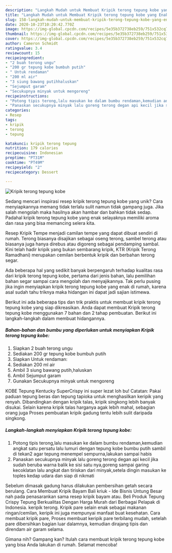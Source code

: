 ```yaml
---
description: "Langkah Mudah untuk Membuat Kripik terong tepung kobe yang Enak Banget"
title: "Langkah Mudah untuk Membuat Kripik terong tepung kobe yang Enak Banget"
slug: 158-langkah-mudah-untuk-membuat-kripik-terong-tepung-kobe-yang-enak-banget
date: 2020-10-23T10:20:42.770Z
image: https://img-global.cpcdn.com/recipes/5e35b372738eb259/751x532cq70/kripik-terong-tepung-kobe-foto-resep-utama.jpg
thumbnail: https://img-global.cpcdn.com/recipes/5e35b372738eb259/751x532cq70/kripik-terong-tepung-kobe-foto-resep-utama.jpg
cover: https://img-global.cpcdn.com/recipes/5e35b372738eb259/751x532cq70/kripik-terong-tepung-kobe-foto-resep-utama.jpg
author: Cameron Schmidt
ratingvalue: 3.4
reviewcount: 15
recipeingredient:
- "2 buah terong ungu"
- "200 gr tepung kobe bumbuh putih"
- " Untuk rendaman"
- "200 ml air"
- "3 siung bawang putihhaluskan"
- "Sejumput garam"
- "Secukupnya minyak untuk mengoreng"
recipeinstructions:
- "Potong tipis terong,lalu masukan ke dalam bumbu rendaman,kemudian angkat satu persatu lalu lumuri dengan tepung kobe bumbu putih sambil di tekan2 agar tepung menempel sempurna,lakukan sampai habis"
- "Panaskan secukupnya minyak lalu goreng terong degan api kecil jika sudah beruba warna balik ke sisi satu nya,goreng sampai garing kecoklatan lalu angkat dan tiriskan dari minyak,setela dingin masukan ke toples kedap udara dan siap di nikmati"
categories:
- Resep
tags:
- kripik
- terong
- tepung

katakunci: kripik terong tepung 
nutrition: 179 calories
recipecuisine: Indonesian
preptime: "PT31M"
cooktime: "PT49M"
recipeyield: "2"
recipecategory: Dessert

---
```



![Kripik terong tepung kobe](https://img-global.cpcdn.com/recipes/5e35b372738eb259/751x532cq70/kripik-terong-tepung-kobe-foto-resep-utama.jpg)

Sedang mencari inspirasi resep kripik terong tepung kobe yang unik? Cara menyiapkannya memang tidak terlalu sulit namun tidak gampang juga. Jika salah mengolah maka hasilnya akan hambar dan bahkan tidak sedap. Padahal kripik terong tepung kobe yang enak selayaknya memiliki aroma dan rasa yang bisa memancing selera kita.

Resep Kripik Tempe menjadi camilan tempe yang dapat dibuat sendiri di rumah. Terong biasanya disajikan sebagai oseng terong, sambel terong atau biasanya juga hanya direbus atau digoreng sebagai pendamping sambal. Kini telah hadir kripik yang bukan sembarang kripik, KTR (Kripik Terong Ramadhani) merupakan cemilan berbentuk kripik dan berbahan terong segar.

Ada beberapa hal yang sedikit banyak berpengaruh terhadap kualitas rasa dari kripik terong tepung kobe, pertama dari jenis bahan, lalu pemilihan bahan segar sampai cara mengolah dan menyajikannya. Tak perlu pusing jika ingin menyiapkan kripik terong tepung kobe yang enak di rumah, karena asal sudah tahu triknya maka hidangan ini dapat jadi sajian istimewa.


Berikut ini ada beberapa tips dan trik praktis untuk membuat kripik terong tepung kobe yang siap dikreasikan. Anda dapat membuat Kripik terong tepung kobe menggunakan 7 bahan dan 2 tahap pembuatan. Berikut ini langkah-langkah dalam membuat hidangannya.

<!--inarticleads1-->

##### Bahan-bahan dan bumbu yang diperlukan untuk menyiapkan Kripik terong tepung kobe:

1. Siapkan 2 buah terong ungu
1. Sediakan 200 gr tepung kobe bumbuh putih
1. Siapkan  Untuk rendaman:
1. Sediakan 200 ml air
1. Ambil 3 siung bawang putih,haluskan
1. Ambil Sejumput garam
1. Gunakan Secukupnya minyak untuk mengoreng


KOBE Tepung Kentucky SuperCrispy ini super lezat loh bu! Catatan: Pakai paduan tepung beras dan tepung tapioka untuk menghasilkan keripik yang renyah. Dibandingkan dengan kripik talas, kripik singkong lebih banyak disukai. Selain karena kripik talas harganya agak lebih mahal, sebagian orang juga Proses pembuatan kripik gadung tentu lebih sulit daripada singkong. 

<!--inarticleads2-->

##### Langkah-langkah menyiapkan Kripik terong tepung kobe:

1. Potong tipis terong,lalu masukan ke dalam bumbu rendaman,kemudian angkat satu persatu lalu lumuri dengan tepung kobe bumbu putih sambil di tekan2 agar tepung menempel sempurna,lakukan sampai habis
1. Panaskan secukupnya minyak lalu goreng terong degan api kecil jika sudah beruba warna balik ke sisi satu nya,goreng sampai garing kecoklatan lalu angkat dan tiriskan dari minyak,setela dingin masukan ke toples kedap udara dan siap di nikmati


Sebelum dimasak gadung harus dilakukan pembersihan getah secara berulang. Cara Membuat Kripik Bayam Bali kriuk - Ide Bisnis Untung Besar nah pada penasarankan sama resep kripik bayam atau. Beli Produk Tepung Crispy Tepung Berkualitas Dengan Harga Murah dari Berbagai Pelapak di Indonesia. keripik terong. Kripik pare selain enak sebagai makanan ringan/cemilan, keripik ini juga mempunyai manfaat buat kesehatan. Cara membuat kripik pare, Proses membuat keripik pare terbilang mudah, setelah pare dibersihkan bagian luar dalamnya, kemudian dirajang tipis dan direndam air garam selama. 

Gimana nih? Gampang kan? Itulah cara membuat kripik terong tepung kobe yang bisa Anda lakukan di rumah. Selamat mencoba!
